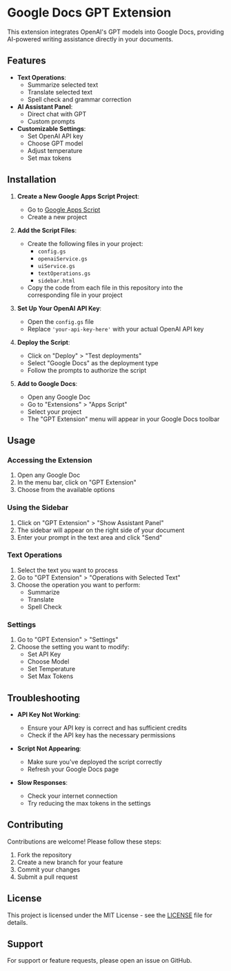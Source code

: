 # Google Docs GPT Extension

This extension integrates OpenAI's GPT models into Google Docs, providing AI-powered writing assistance directly in your documents.

## Features

- **Text Operations**:
  - Summarize selected text
  - Translate selected text
  - Spell check and grammar correction
- **AI Assistant Panel**:
  - Direct chat with GPT
  - Custom prompts
- **Customizable Settings**:
  - Set OpenAI API key
  - Choose GPT model
  - Adjust temperature
  - Set max tokens

## Installation

1. **Create a New Google Apps Script Project**:
   - Go to [Google Apps Script](https://script.google.com/)
   - Create a new project

2. **Add the Script Files**:
   - Create the following files in your project:
     - `config.gs`
     - `openaiService.gs`
     - `uiService.gs`
     - `textOperations.gs`
     - `sidebar.html`
   - Copy the code from each file in this repository into the corresponding file in your project

3. **Set Up Your OpenAI API Key**:
   - Open the `config.gs` file
   - Replace `'your-api-key-here'` with your actual OpenAI API key

4. **Deploy the Script**:
   - Click on "Deploy" > "Test deployments"
   - Select "Google Docs" as the deployment type
   - Follow the prompts to authorize the script

5. **Add to Google Docs**:
   - Open any Google Doc
   - Go to "Extensions" > "Apps Script"
   - Select your project
   - The "GPT Extension" menu will appear in your Google Docs toolbar

## Usage

### Accessing the Extension

1. Open any Google Doc
2. In the menu bar, click on "GPT Extension"
3. Choose from the available options

### Using the Sidebar

1. Click on "GPT Extension" > "Show Assistant Panel"
2. The sidebar will appear on the right side of your document
3. Enter your prompt in the text area and click "Send"

### Text Operations

1. Select the text you want to process
2. Go to "GPT Extension" > "Operations with Selected Text"
3. Choose the operation you want to perform:
   - Summarize
   - Translate
   - Spell Check

### Settings

1. Go to "GPT Extension" > "Settings"
2. Choose the setting you want to modify:
   - Set API Key
   - Choose Model
   - Set Temperature
   - Set Max Tokens

## Troubleshooting

- **API Key Not Working**:
  - Ensure your API key is correct and has sufficient credits
  - Check if the API key has the necessary permissions

- **Script Not Appearing**:
  - Make sure you've deployed the script correctly
  - Refresh your Google Docs page

- **Slow Responses**:
  - Check your internet connection
  - Try reducing the max tokens in the settings

## Contributing

Contributions are welcome! Please follow these steps:

1. Fork the repository
2. Create a new branch for your feature
3. Commit your changes
4. Submit a pull request

## License

This project is licensed under the MIT License - see the [LICENSE](LICENSE) file for details.

## Support

For support or feature requests, please open an issue on GitHub. 